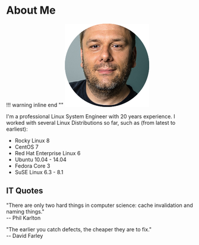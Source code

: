 # About Me

!!! warning inline end ""
    ![Michael Rolli](img/me.png)

I'm a professional Linux System Engineer with 20 years experience. I worked with
several Linux Distributions so far, such as (from latest to earliest):

- Rocky Linux 8
- CentOS 7
- Red Hat Enterprise Linux 6
- Ubuntu 10.04 - 14.04
- Fedora Core 3
- SuSE Linux 6.3 - 8.1

## IT Quotes

"There are only two hard things in computer science: cache invalidation and
naming things."  
-- Phil Karlton

"The earlier you catch defects, the cheaper they are to fix."  
-- David Farley
